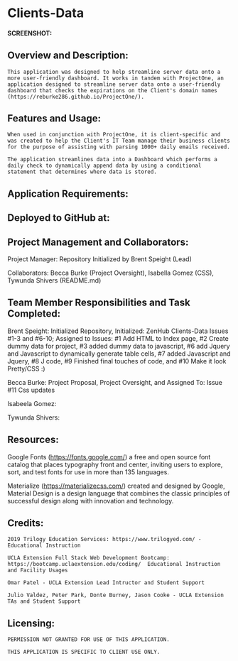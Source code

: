 # Clients-Data

#### SCREENSHOT:

## Overview and Description:

    This application was designed to help streamline server data onto a more user-friendly dashboard. It works in tandem with ProjectOne, an application designed to streamline server data onto a user-friendly dashboard that checks the expirations on the Client's domain names (https://reburke286.github.io/ProjectOne/).

## Features and Usage:

    When used in conjunction with ProjectOne, it is client-specific and was created to help the Client's IT Team manage their business clients for the purpose of assisting with parsing 1000+ daily emails received.

    The application streamlines data into a Dashboard which performs a daily check to dynamically append data by using a conditional statement that determines where data is stored.

## Application Requirements:



## Deployed to GitHub at:

## Project Management and Collaborators:

Project Manager: Repository Initialized by Brent Speight (Lead)

Collaborators: Becca Burke (Project Oversight), Isabella Gomez (CSS), Tywunda Shivers (README.md)

## Team Member Responsibilities and Task Completed:

Brent Speight: Initialized Repository, Initialized: ZenHub Clients-Data Issues #1-3 and #6-10; Assigned to Issues: #1 Add HTML to Index page, #2 Create dummy data for project, #3 added dummy data to javascript, #6 add Jquery and Javascript to dynamically generate table cells, #7 added Javascript and Jquery, #8 J code, #9 Finished final touches of code, and #10 Make it look Pretty/CSS :)  

Becca Burke: Project Proposal, Project Oversight, and Assigned To: Issue #11 Css updates

Isabeela Gomez:

Tywunda Shivers: 

## Resources:

   Google Fonts (https://fonts.google.com/) a free and open source font catalog that places typography front and center, inviting users to explore, sort, and test fonts for use in more than 135 languages.

  Materialize (https://materializecss.com/) created and designed by Google, Material Design is a design language that combines the classic principles of successful design along with innovation and technology.


## Credits:

    2019 Trilogy Education Services: https://www.trilogyed.com/ - Educational Instruction

    UCLA Extension Full Stack Web Development Bootcamp: https://bootcamp.uclaextension.edu/coding/  Educational Instruction       and Facility Usages

    Omar Patel - UCLA Extension Lead Intructor and Student Support

    Julio Valdez, Peter Park, Donte Burney, Jason Cooke - UCLA Extension TAs and Student Support


## Licensing:

    PERMISSION NOT GRANTED FOR USE OF THIS APPLICATION. 

    THIS APPLICATION IS SPECIFIC TO CLIENT USE ONLY.
